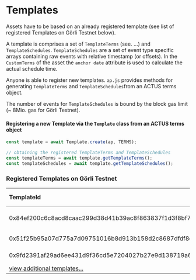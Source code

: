 # Templates

Assets have to be based on an already registered template \(see list of registered Templates on Görli Testnet below\). 

A template is comprises a set of `TemplateTerms` \(see. ...\) and `TemplateSchedules`. `TemplateSchedules` are a set of event type specific arrays containing raw events with relative timestamp \(or offsets\). In the `CustomTerms` of the asset the `anchor date` attribute is used to calculate the actual schedule time.

Anyone is able to register new  templates. `ap.js` provides methods for generating  `TemplateTerms` and `TemplateSchedules`from an ACTUS terms object.  

The number of events for `TemplateSchedules` is bound by the block gas limit \(~ 8Mio. gas for Görli Testnet\). 

#### Registering a new Template via the `Template` class from an ACTUS terms object

```typescript
const template = await Template.create(ap, TERMS);

// obtaining the registered TemplateTerms and TemplateSchedules
const templateTerms = await template.getTemplateTerms();
const templateSchedules = await template.getTemplateSchedules();
```

### Registered Templates on Görli Testnet

| TemplateId | Template Description |
| :--- | :--- |
| 0x84ef200c6c8acd8caac299d38d41b39ac8f863837f1d3f8bf7e9de7eef750117 | Buyer 3M-Amortizing Loan |
| 0x51f25b95a07d775a7d09751016b8d913b158d2c8687dfdf8ee44c7b3ac32ed24 | Buyer 12M-Bond |
| 0x9fd2391af29ad6ee431d9f36cd5e7204027b27e9d138719a6110763769abc8ff | Seller 2W-Bond |
| [view additional templates...](https://github.com/atpar/ap-monorepo/tree/master/packages/ap-contracts/templates/goerli) |  |

